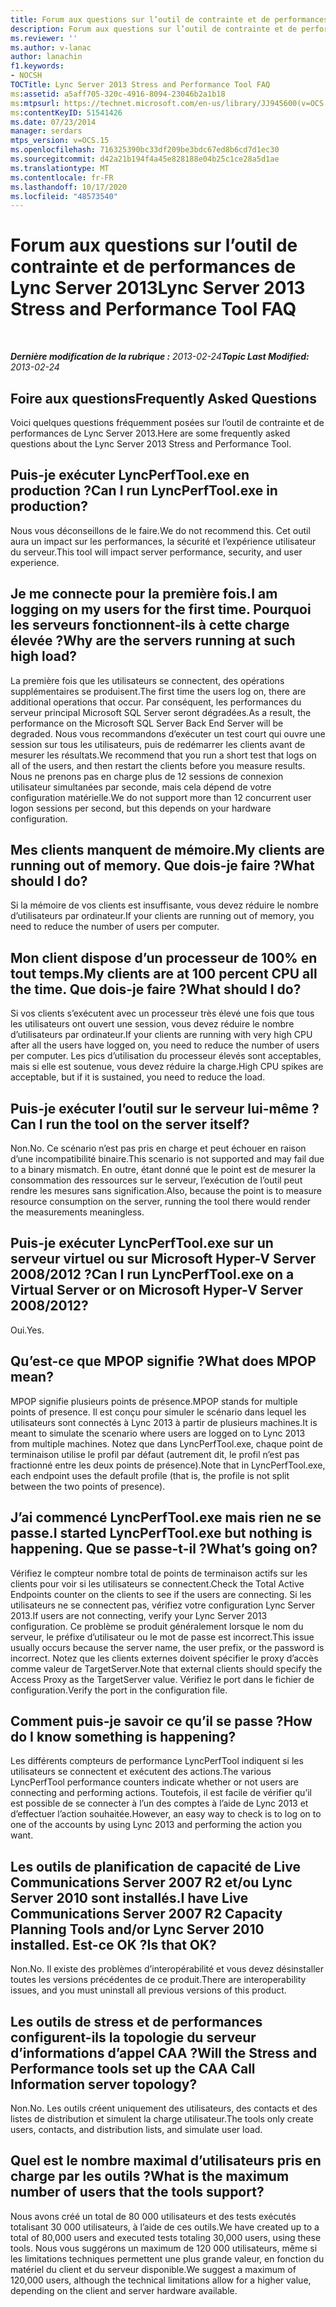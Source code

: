 ```yaml
---
title: Forum aux questions sur l’outil de contrainte et de performances de Lync Server 2013
description: Forum aux questions sur l’outil de contrainte et de performances de Lync Server 2013.
ms.reviewer: ''
ms.author: v-lanac
author: lanachin
f1.keywords:
- NOCSH
TOCTitle: Lync Server 2013 Stress and Performance Tool FAQ
ms:assetid: a5aff705-320c-4916-8094-23046b2a1b18
ms:mtpsurl: https://technet.microsoft.com/en-us/library/JJ945600(v=OCS.15)
ms:contentKeyID: 51541426
ms.date: 07/23/2014
manager: serdars
mtps_version: v=OCS.15
ms.openlocfilehash: 716325390bc33df209be3bdc67ed8b6cd7d1ec30
ms.sourcegitcommit: d42a21b194f4a45e828188e04b25c1ce28a5d1ae
ms.translationtype: MT
ms.contentlocale: fr-FR
ms.lasthandoff: 10/17/2020
ms.locfileid: "48573540"
---
```

# <a name="lync-server-2013-stress-and-performance-tool-faq"></a><span data-ttu-id="77dc6-103">Forum aux questions sur l’outil de contrainte et de performances de Lync Server 2013</span><span class="sxs-lookup"><span data-stu-id="77dc6-103">Lync Server 2013 Stress and Performance Tool FAQ</span></span>

<div data-xmlns="http://www.w3.org/1999/xhtml">

<div class="topic" data-xmlns="http://www.w3.org/1999/xhtml" data-msxsl="urn:schemas-microsoft-com:xslt" data-cs="https://msdn.microsoft.com/">

<div data-asp="https://msdn2.microsoft.com/asp">



</div>

<div id="mainSection">

<div id="mainBody">

<span> </span>

<span data-ttu-id="77dc6-104">_**Dernière modification de la rubrique :** 2013-02-24_</span><span class="sxs-lookup"><span data-stu-id="77dc6-104">_**Topic Last Modified:** 2013-02-24_</span></span>

<div>

## <a name="frequently-asked-questions"></a><span data-ttu-id="77dc6-105">Foire aux questions</span><span class="sxs-lookup"><span data-stu-id="77dc6-105">Frequently Asked Questions</span></span>

<span data-ttu-id="77dc6-106">Voici quelques questions fréquemment posées sur l’outil de contrainte et de performances de Lync Server 2013.</span><span class="sxs-lookup"><span data-stu-id="77dc6-106">Here are some frequently asked questions about the Lync Server 2013 Stress and Performance Tool.</span></span>

<div>

## <a name="can-i-run-lyncperftoolexe-in-production"></a><span data-ttu-id="77dc6-107">Puis-je exécuter LyncPerfTool.exe en production ?</span><span class="sxs-lookup"><span data-stu-id="77dc6-107">Can I run LyncPerfTool.exe in production?</span></span>

<span data-ttu-id="77dc6-108">Nous vous déconseillons de le faire.</span><span class="sxs-lookup"><span data-stu-id="77dc6-108">We do not recommend this.</span></span> <span data-ttu-id="77dc6-109">Cet outil aura un impact sur les performances, la sécurité et l’expérience utilisateur du serveur.</span><span class="sxs-lookup"><span data-stu-id="77dc6-109">This tool will impact server performance, security, and user experience.</span></span>

</div>

<div>

## <a name="i-am-logging-on-my-users-for-the-first-time-why-are-the-servers-running-at-such-high-load"></a><span data-ttu-id="77dc6-110">Je me connecte pour la première fois.</span><span class="sxs-lookup"><span data-stu-id="77dc6-110">I am logging on my users for the first time.</span></span> <span data-ttu-id="77dc6-111">Pourquoi les serveurs fonctionnent-ils à cette charge élevée ?</span><span class="sxs-lookup"><span data-stu-id="77dc6-111">Why are the servers running at such high load?</span></span>

<span data-ttu-id="77dc6-112">La première fois que les utilisateurs se connectent, des opérations supplémentaires se produisent.</span><span class="sxs-lookup"><span data-stu-id="77dc6-112">The first time the users log on, there are additional operations that occur.</span></span> <span data-ttu-id="77dc6-113">Par conséquent, les performances du serveur principal Microsoft SQL Server seront dégradées.</span><span class="sxs-lookup"><span data-stu-id="77dc6-113">As a result, the performance on the Microsoft SQL Server Back End Server will be degraded.</span></span> <span data-ttu-id="77dc6-114">Nous vous recommandons d’exécuter un test court qui ouvre une session sur tous les utilisateurs, puis de redémarrer les clients avant de mesurer les résultats.</span><span class="sxs-lookup"><span data-stu-id="77dc6-114">We recommend that you run a short test that logs on all of the users, and then restart the clients before you measure results.</span></span> <span data-ttu-id="77dc6-115">Nous ne prenons pas en charge plus de 12 sessions de connexion utilisateur simultanées par seconde, mais cela dépend de votre configuration matérielle.</span><span class="sxs-lookup"><span data-stu-id="77dc6-115">We do not support more than 12 concurrent user logon sessions per second, but this depends on your hardware configuration.</span></span>

</div>

<div>

## <a name="my-clients-are-running-out-of-memory-what-should-i-do"></a><span data-ttu-id="77dc6-116">Mes clients manquent de mémoire.</span><span class="sxs-lookup"><span data-stu-id="77dc6-116">My clients are running out of memory.</span></span> <span data-ttu-id="77dc6-117">Que dois-je faire ?</span><span class="sxs-lookup"><span data-stu-id="77dc6-117">What should I do?</span></span>

<span data-ttu-id="77dc6-118">Si la mémoire de vos clients est insuffisante, vous devez réduire le nombre d’utilisateurs par ordinateur.</span><span class="sxs-lookup"><span data-stu-id="77dc6-118">If your clients are running out of memory, you need to reduce the number of users per computer.</span></span>

</div>

<div>

## <a name="my-clients-are-at-100-percent-cpu-all-the-time-what-should-i-do"></a><span data-ttu-id="77dc6-119">Mon client dispose d’un processeur de 100% en tout temps.</span><span class="sxs-lookup"><span data-stu-id="77dc6-119">My clients are at 100 percent CPU all the time.</span></span> <span data-ttu-id="77dc6-120">Que dois-je faire ?</span><span class="sxs-lookup"><span data-stu-id="77dc6-120">What should I do?</span></span>

<span data-ttu-id="77dc6-121">Si vos clients s’exécutent avec un processeur très élevé une fois que tous les utilisateurs ont ouvert une session, vous devez réduire le nombre d’utilisateurs par ordinateur.</span><span class="sxs-lookup"><span data-stu-id="77dc6-121">If your clients are running with very high CPU after all the users have logged on, you need to reduce the number of users per computer.</span></span> <span data-ttu-id="77dc6-122">Les pics d’utilisation du processeur élevés sont acceptables, mais si elle est soutenue, vous devez réduire la charge.</span><span class="sxs-lookup"><span data-stu-id="77dc6-122">High CPU spikes are acceptable, but if it is sustained, you need to reduce the load.</span></span>

</div>

<div>

## <a name="can-i-run-the-tool-on-the-server-itself"></a><span data-ttu-id="77dc6-123">Puis-je exécuter l’outil sur le serveur lui-même ?</span><span class="sxs-lookup"><span data-stu-id="77dc6-123">Can I run the tool on the server itself?</span></span>

<span data-ttu-id="77dc6-124">Non.</span><span class="sxs-lookup"><span data-stu-id="77dc6-124">No.</span></span> <span data-ttu-id="77dc6-125">Ce scénario n’est pas pris en charge et peut échouer en raison d’une incompatibilité binaire.</span><span class="sxs-lookup"><span data-stu-id="77dc6-125">This scenario is not supported and may fail due to a binary mismatch.</span></span> <span data-ttu-id="77dc6-126">En outre, étant donné que le point est de mesurer la consommation des ressources sur le serveur, l’exécution de l’outil peut rendre les mesures sans signification.</span><span class="sxs-lookup"><span data-stu-id="77dc6-126">Also, because the point is to measure resource consumption on the server, running the tool there would render the measurements meaningless.</span></span>

</div>

<div>

## <a name="can-i-run-lyncperftoolexe-on-a-virtual-server-or-on-microsoft-hyper-v-server-20082012"></a><span data-ttu-id="77dc6-127">Puis-je exécuter LyncPerfTool.exe sur un serveur virtuel ou sur Microsoft Hyper-V Server 2008/2012 ?</span><span class="sxs-lookup"><span data-stu-id="77dc6-127">Can I run LyncPerfTool.exe on a Virtual Server or on Microsoft Hyper-V Server 2008/2012?</span></span>

<span data-ttu-id="77dc6-128">Oui.</span><span class="sxs-lookup"><span data-stu-id="77dc6-128">Yes.</span></span>

</div>

<div>

## <a name="what-does-mpop-mean"></a><span data-ttu-id="77dc6-129">Qu’est-ce que MPOP signifie ?</span><span class="sxs-lookup"><span data-stu-id="77dc6-129">What does MPOP mean?</span></span>

<span data-ttu-id="77dc6-130">MPOP signifie plusieurs points de présence.</span><span class="sxs-lookup"><span data-stu-id="77dc6-130">MPOP stands for multiple points of presence.</span></span> <span data-ttu-id="77dc6-131">Il est conçu pour simuler le scénario dans lequel les utilisateurs sont connectés à Lync 2013 à partir de plusieurs machines.</span><span class="sxs-lookup"><span data-stu-id="77dc6-131">It is meant to simulate the scenario where users are logged on to Lync 2013 from multiple machines.</span></span> <span data-ttu-id="77dc6-132">Notez que dans LyncPerfTool.exe, chaque point de terminaison utilise le profil par défaut (autrement dit, le profil n’est pas fractionné entre les deux points de présence).</span><span class="sxs-lookup"><span data-stu-id="77dc6-132">Note that in LyncPerfTool.exe, each endpoint uses the default profile (that is, the profile is not split between the two points of presence).</span></span>

</div>

<div>

## <a name="i-started-lyncperftoolexe-but-nothing-is-happening-whats-going-on"></a><span data-ttu-id="77dc6-133">J’ai commencé LyncPerfTool.exe mais rien ne se passe.</span><span class="sxs-lookup"><span data-stu-id="77dc6-133">I started LyncPerfTool.exe but nothing is happening.</span></span> <span data-ttu-id="77dc6-134">Que se passe-t-il ?</span><span class="sxs-lookup"><span data-stu-id="77dc6-134">What’s going on?</span></span>

<span data-ttu-id="77dc6-135">Vérifiez le compteur nombre total de points de terminaison actifs sur les clients pour voir si les utilisateurs se connectent.</span><span class="sxs-lookup"><span data-stu-id="77dc6-135">Check the Total Active Endpoints counter on the clients to see if the users are connecting.</span></span> <span data-ttu-id="77dc6-136">Si les utilisateurs ne se connectent pas, vérifiez votre configuration Lync Server 2013.</span><span class="sxs-lookup"><span data-stu-id="77dc6-136">If users are not connecting, verify your Lync Server 2013 configuration.</span></span> <span data-ttu-id="77dc6-137">Ce problème se produit généralement lorsque le nom du serveur, le préfixe d’utilisateur ou le mot de passe est incorrect.</span><span class="sxs-lookup"><span data-stu-id="77dc6-137">This issue usually occurs because the server name, the user prefix, or the password is incorrect.</span></span> <span data-ttu-id="77dc6-138">Notez que les clients externes doivent spécifier le proxy d’accès comme valeur de TargetServer.</span><span class="sxs-lookup"><span data-stu-id="77dc6-138">Note that external clients should specify the Access Proxy as the TargetServer value.</span></span> <span data-ttu-id="77dc6-139">Vérifiez le port dans le fichier de configuration.</span><span class="sxs-lookup"><span data-stu-id="77dc6-139">Verify the port in the configuration file.</span></span>

</div>

<div>

## <a name="how-do-i-know-something-is-happening"></a><span data-ttu-id="77dc6-140">Comment puis-je savoir ce qu’il se passe ?</span><span class="sxs-lookup"><span data-stu-id="77dc6-140">How do I know something is happening?</span></span>

<span data-ttu-id="77dc6-141">Les différents compteurs de performance LyncPerfTool indiquent si les utilisateurs se connectent et exécutent des actions.</span><span class="sxs-lookup"><span data-stu-id="77dc6-141">The various LyncPerfTool performance counters indicate whether or not users are connecting and performing actions.</span></span> <span data-ttu-id="77dc6-142">Toutefois, il est facile de vérifier qu’il est possible de se connecter à l’un des comptes à l’aide de Lync 2013 et d’effectuer l’action souhaitée.</span><span class="sxs-lookup"><span data-stu-id="77dc6-142">However, an easy way to check is to log on to one of the accounts by using Lync 2013 and performing the action you want.</span></span>

</div>

<div>

## <a name="i-have-live-communications-server-2007-r2-capacity-planning-tools-andor-lync-server-2010-installed-is-that-ok"></a><span data-ttu-id="77dc6-143">Les outils de planification de capacité de Live Communications Server 2007 R2 et/ou Lync Server 2010 sont installés.</span><span class="sxs-lookup"><span data-stu-id="77dc6-143">I have Live Communications Server 2007 R2 Capacity Planning Tools and/or Lync Server 2010 installed.</span></span> <span data-ttu-id="77dc6-144">Est-ce OK ?</span><span class="sxs-lookup"><span data-stu-id="77dc6-144">Is that OK?</span></span>

<span data-ttu-id="77dc6-145">Non.</span><span class="sxs-lookup"><span data-stu-id="77dc6-145">No.</span></span> <span data-ttu-id="77dc6-146">Il existe des problèmes d’interopérabilité et vous devez désinstaller toutes les versions précédentes de ce produit.</span><span class="sxs-lookup"><span data-stu-id="77dc6-146">There are interoperability issues, and you must uninstall all previous versions of this product.</span></span>

</div>

<div>

## <a name="will-the-stress-and-performance-tools-set-up-the-caa-call-information-server-topology"></a><span data-ttu-id="77dc6-147">Les outils de stress et de performances configurent-ils la topologie du serveur d’informations d’appel CAA ?</span><span class="sxs-lookup"><span data-stu-id="77dc6-147">Will the Stress and Performance tools set up the CAA Call Information server topology?</span></span>

<span data-ttu-id="77dc6-148">Non.</span><span class="sxs-lookup"><span data-stu-id="77dc6-148">No.</span></span> <span data-ttu-id="77dc6-149">Les outils créent uniquement des utilisateurs, des contacts et des listes de distribution et simulent la charge utilisateur.</span><span class="sxs-lookup"><span data-stu-id="77dc6-149">The tools only create users, contacts, and distribution lists, and simulate user load.</span></span>

</div>

<div>

## <a name="what-is-the-maximum-number-of-users-that-the-tools-support"></a><span data-ttu-id="77dc6-150">Quel est le nombre maximal d’utilisateurs pris en charge par les outils ?</span><span class="sxs-lookup"><span data-stu-id="77dc6-150">What is the maximum number of users that the tools support?</span></span>

<span data-ttu-id="77dc6-151">Nous avons créé un total de 80 000 utilisateurs et des tests exécutés totalisant 30 000 utilisateurs, à l’aide de ces outils.</span><span class="sxs-lookup"><span data-stu-id="77dc6-151">We have created up to a total of 80,000 users and executed tests totaling 30,000 users, using these tools.</span></span> <span data-ttu-id="77dc6-152">Nous vous suggérons un maximum de 120 000 utilisateurs, même si les limitations techniques permettent une plus grande valeur, en fonction du matériel du client et du serveur disponible.</span><span class="sxs-lookup"><span data-stu-id="77dc6-152">We suggest a maximum of 120,000 users, although the technical limitations allow for a higher value, depending on the client and server hardware available.</span></span>

</div>

</div>

</div>

<span> </span>

</div>

</div>

</div>

